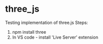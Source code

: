 # three_js
Testing implementation of three.js
Steps:
1. npm install three
2. In VS code - install 'Live Server' extension
